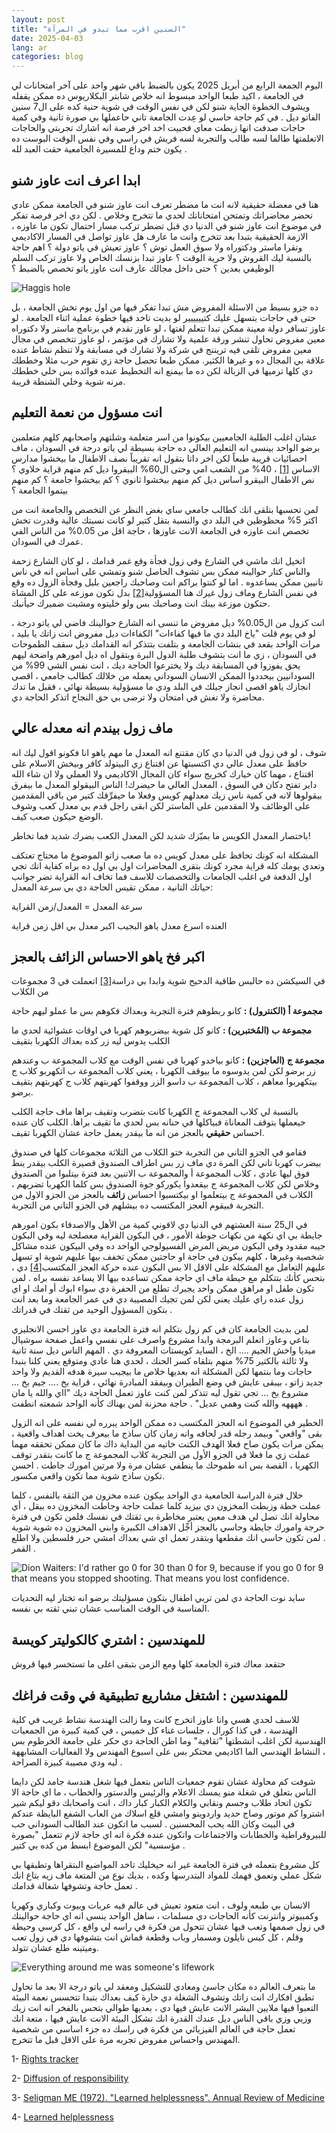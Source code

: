 ```yaml
---
layout: post
title: "السنين اقرب مما تبدو في المرآة"
date: 2025-04-03
lang: ar
categories: blog
---
```


اليوم الجمعة الرابع من أبريل 2025 يكون بالضبط باقي شهر واحد على آخر امتحانات لي في الجامعة ، اكيد طبعا الواحد مبسوط انه خلاص شابتر البكلاريوس ده ممكن يقفله ويشوف الخطوة الجاية شنو لكن في نفس الوقت في شوية حنية كده على ال7 سنين الفاتو ديل . في كم حاجة حاسي لو عِدت الجامعة تاني حاعملها بي صورة تانية وفي كمية حاجات صدفت انها زبطت معاي فحبيت اخد اخر فرصة انه اشارك تجربتي والحاجات الاتعلمتها طالما لسه طالب والتجربة لسه فريش في راسي وفي نفس الوقت البوست ده يكون ختم وداع للمسيرة الجامعية حقت العبد لله .

## ابدا اعرف انت عاوز شنو

هنا في معضلة حقيقية لانه انت ما مضطر تعرف انت عاوز شنو في الجامعة ممكن عادي تحضر محاضراتك وتمتحن امتحاناتك لحدي ما تتخرج وخلاص . لكن دي اخر فرصة تفكر في موضوع انت عاوز شنو في الدنيا دي قبل تضطر تركب مسار احتمال تكون ما عاوزه ، الازمة الحقيقية بتبدا بعد تتخرج وانت ما عارف هل عاوز تواصل في المسار الاكاديمي وتقرا ماستر ودكتوراه ولا سوق العمل توش ؟ عاوز تعيش في ياتو دولة ؟ اهم حاجة بالنسبة ليك القروش ولا حرية الوقت ؟ عاوز تبدا بزنسك الخاص ولا عاوز تركب السلم الوظيفي بعدين ؟ حتى داخل مجالك عارف انت عاوز ياتو تخصص بالضبط ؟

![Haggis hole](/assets/img/haggis-hole.png)

ده جزو بسيط من الاسئلة المفروض مش تبدا تفكر فيها من اول يوم تخش الجامعة ، بل حتى في حاجات بتسهل عليك كتيييييير لو بديت تاخد فيها خطوة عملية اثناء الجامعة . لو عاوز تسافر دولة معينة ممكن تبدا تتعلم لغتها ، لو عاوز تقدم في برنامج ماستر ولا دكتوراه معين مفروض تحاول تنشر ورقة علمية ولا تشارك في مؤتمر ، لو عاوز تتخصص في مجال معين مفروض تلقى فيه تريننج في شركة ولا تشارك في مسابقة ولا تنظم نشاط عنده علاقة بي المجال ده و غيرها الكثير.
ممكن طبعا تحصل حاجة زي تقوم حرب مثلا وخططك دي كلها ترميها في الزبالة لكن ده ما بيمنع انه التخطيط عنده فوائده بس خلي خططك مرنه شوية وخلي الشنطة قريبة.

## انت مسؤول من نعمة التعليم

عشان اغلب الطلبة الجامعيين بيكونوا من اسر متعلمة وشلتهم واصحابهم كلهم متعلمين برضو الواحد بينسى انه التعليم العالي ده حاجة بسيطة لي ياتو درجة في السودان ، ماف احصائيات قريبة طبعاً لكن اخر داتا بتقول انه تقريباً نصف الاطفال ما بيخشوا مدارس الاساس <a href="#citations-1">[1]</a> ، 40% من الشعب امي وحتى ال60% البيقروا ديل كم منهم قراية خلاوي ؟ نص الاطفال البيقرو اساس ديل كم منهم بيخشوا ثانوي ؟ كم بيخشوا جامعة ؟ كم منهم بيتموا الجامعة ؟

لمن تحسبها بتلقى انك كطالب جامعي ساي بغض النظر عن التخصص والجامعة انت من اكتر 5% محظوظين في البلد دي والنسبة بتقل كتير لو كانت نسبتك عالية وقدرت تخش تخصص انت عاوزه في الجامعة الانت عاوزها ، حاجة اقل من 0.05% من الناس الفي عمرك في السودان.

اتخيل انك ماشي في الشارع وفي زول فجأة وقع غمر قدامك ، لو كان الشارع زحمة والناس كتار حوالينه ممكن بس تشوف الحاصل شنو وتمشي على اساس انه في ناس تانيين ممكن يساعدوه . اما لو كنتوا براكم انت وصاحبك راجعين بليل وفجأة الزول ده وقع في نفس الشارع وماف زول غيرك هنا المسؤولية<a href="#citations-2">[2]</a> بدل تكون موزعه على كل المشاة حتكون موزعة بينك انت وصاحبك بس ولو خليتوه ومشيت ضميرك حيأنبك.

انت كزول من ال0.05% ديل مفروض ما تنسى انه الشارع حوالينك فاضي لي ياتو درجة ، لو في يوم قلت "ياخ البلد دي ما فيها كفاءات" الكفاءات ديل مفروض انت زاتك يا بليد ، مرات الواحد بقعد في بنشات الجامعة و بتلفت بتتذكر انه القدامك ديل سقف الطموحات في السودان ، زي ما انت بتشوف طلبة الدول البرة وبتقول اه ديل امورهم واضحة ليهم يحق يفوزوا في المسابقة ديك ولا يخترعوا الحاجة ديك ، انت نفس الشي 99% من السودانيين بيحددوا الممكن الانسان السوداني يعمله من خلالك كطالب جامعي ، اقصى انجازك ياهو اقصى انجاز جيلك في البلد ودي ما مسؤولية بسيطة نهائي ، فقبل ما تدك محاضرة ولا تغش في امتحان ولا ترضى بي حق النجاح اتذكر الحاجة دي.

## ماف زول بيندم انه معدله عالي

شوف ، لو في زول في الدنيا دي كان مقتنع انه المعدل ما مهم ياهو انا فكونو اقول ليك انه حافظ على معدل عالي دي اكتسبتها عن اقتناع زي البيتولد كافر وبيخش الاسلام على اقتناع ، مهما كان خيارك كخريج سواء كان المجال الاكاديمي ولا العملي ولا ان شاء الله داير تفتح دكان في السوق ، المعدل العالي ما حيضرك! الناس البيقولو المعدل ما بيفرق بيقولوها لانه في كمية ناس زيك معدلهم كويس وفعلا ما حيفرِّقك كتير من باقي المقدمين على الوظائف ولا المقدمين على الماستر لكن ابقى راجل قدم بي معدل كعب وشوف الوضع حيكون صعب كيف.

باختصار المعدل الكويس ما بميّزك شديد لكن المعدل الكعب بضرك شديد فما تخاطر!

المشكلة انه كونك تحافظ على معدل كويس ده ما صعب زاتو الموضوع ما محتاج تعتكف وتعدي يومك كله قراية مجرد كونك بتقرى المحاضرات اول بي اول ده براه كفاية انك تجي اول الدفعة في اغلب الجامعات والتخصصات للاسف فما تخاف انه القراية تضر جوانب حياتك التانية ، ممكن تقيس الحاجة دي بي سرعة المعدل:

سرعة المعدل = المعدل/زمن القراية

العنده اسرع معدل ياهو البجيب اكبر معدل بي اقل زمن قراية

## اكبر فخ ياهو الاحساس الزائف بالعجز

في السيكشن ده حالبس طاقية الدحيح شوية وابدا بي دراسة<a href="#citations-3">[3]</a> اتعملت في 3 مجموعات من الكلاب

**مجموعة أ (الكنترول) :** كانو ربطوهم فترة التجربة وبعداك فكوهم بس ما عملو ليهم حاجة

**مجموعة ب (المُختبرين) :** كانو كل شوية بيضربوهم كهربا في اوقات عشوائية لحدي ما الكلب يدوس ليه زر كده بعداك الكهربا بتقيف

**مجموعة ج (العاجزين) :** كانو بياخدو كهربا في نفس الوقت مع كلاب المجموعة ب وعندهم زر برضو لكن لمن يدوسوه ما بيوقف الكهربا ، يعني كلاب المجموعة ب اتكهربو كلاب ج بيتكهربوا معاهم ، كلاب المجموعة ب داسو الزر ووقفوا كهربتهم كلاب ج كهربتهم بتقيف برضو.

بالنسبة لي كلاب المجموعة ج الكهربا كانت بتضرب وتقيف براها ماف حاجة الكلب حيعملها بتوقف المعاناة فبياكلها في حنانه بس لحدي ما تقيف براها. الكلب كان عنده احساس **حقيقي** بالعجز من انه ما بيقدر يعمل حاجة عشان الكهربا تقيف.

فقامو في الجزو التاني من التجربة ختو الكلاب من الثلاثة مجموعات كلها في صندوق بيضرب كهربا تاني لكن المرة دي ماف زر بس اطراف الصندوق قصيرة الكلب بيقدر ينط فوق ليها عادي ، كلاب المجموعة أ والمجموعة ب الاتنين بعد فترة بيتلبوا من الصندوق وخلاص لكن كلاب المجموعة ج بيقعدوا يكوركو جوة الصندوق بس كلما الكهربا تضربهم ، الكلاب في المجموعة ج بيتعلموا او بيكتسبوا احساس **زائف** بالعجز من الجزو الاول من التجربة فبيقوم العجز المكتسب ده بيشلهم في الجزو التاني من التجربة.

في ال25 سنة العشتهم في الدنيا دي لاقوني كمية من الأهل والاصدقاء بكون امورهم جايطة بي اي نكهة من نكهات جوطة الأمور ، في البكون القراية معصلجة ليه وفي البكون جيبه مقدود وفي البكون مريض المرض الفسيولوجي الواحد ده وفي البيكون عنده مشاكل شخصية وغيرها ، كلهم بيكون في حاجة او حاجتين ممكن تخفف بيها عليهم شوية او تسهل عليهم التعامل مع المشكلة على الاقل الا بس البكون عنده حركة العجز المكتسب<a href="#citations-4">[4]</a> دي ، بتحس كأنك بتتكلم مع حيطة ماف اي حاجة ممكن تساعده بيها الا يساعد نفسه براه . لمن تكون طفل او مراهق ممكن واحد يجبرك تطلع من الحفرة دي سواء ابوك أو امك او اي زول عنده راي عليك يعني لكن لمن تجيك المصيبة دي في عمر الجامعة وما بعد انت بتكون المسؤول الوحيد من ثقتك في قدراتك .

لمن بديت الجامعة كان في كم زول بتكلم انه فترة الجامعة دي عاوز احسن الانجليزي بتاعي وعاوز اتعلم البرمجة وابدا مشروع واصرف على نفسي واعمل صفحة سوشيال ميديا واخش الجيم .... الخ ، السايد كويستات المعروفة دي . المهم الناس ديل سنة ثانية ولا ثالثة بالكتير 75% منهم بتلقاه كسر الحنك ، لحدي هنا عادي ومتوقع يعني كلنا بنبدا حاجات وما بنتمها لكن المشكلة انه بعديها خلاص ما بيجيب سيرة هدفه القديم ولا واحد جديد زاتو ، بيبقى عايش في وضع الطيران وبيفقد المبادرة نهائي ، قراية بخ .... جيم بخ ... مشروع بخ ... تجي تقول ليه تتذكر لمن كنت عاوز تعمل الحاجة ديك "ااي والله يا مان ههههه والله كنت وهمي عديل" . حاجة محزنة لمن بهناك كأنه الواحد شمعته انطفت .

الخطير في الموضوع انه العجز المكتسب ده ممكن الواحد يبرره لي نفسه على انه الزول بقى "واقعي" وبيمد رجله قدر لحافه وانه زمان كان ساذج ما بيعرف يخت اهداف واقعية ، يمكن مرات يكون صاح فعلا الهدف الكنت خاتيه من البداية داك ما كان ممكن تحققه مهما عملت زي ما فعلا في الجزو الأول من التجربة كلاب المجموعة ج ما كانت بتقدر توقف الكهربا ، القصة بس انه طموحك ما ينطفي عشان مرة ولا مرتين امورك جاطت . احسن تكون ساذج شوية مما تكون واقعي مكسور.

خلال فترة الدراسة الجامعية دي الواحد بيكون عنده مخزون من الثقة بالنفس ، كلما عملت خطة وزبطت المخزون دي بيزيد كلما عملت حاجة وجاطت المخزون ده بيقل ، أي محاولة انك تصل لي هدف معين يعتبر مخاطرة بي ثقتك في نفسك فلمن تكون في فترة حرجة وامورك جايطة وحاسي بالعجز أجِّل الاهداف الكبيرة وابني المخزون ده شوية شوية . لمن تكون حاسي انك مقطعها وبتقدر تعمل اي شي بعداك امشي حرر فلسطين ولا اطلع القمر .

![Dion Waiters: I'd rather go 0 for 30 than 0 for 9, because if you go 0 for 9 that means you stopped shooting. That means you lost confidence.](/assets/img/dion-waiters-quote.png)

سايد نوت الحاجة دي لمن تربي اطفال بتكون مسؤليتك برضو انه تختار ليه التحديات المناسبة في الوقت المناسب عشان تبني ثقته بي نفسه.

## للمهندسين : اشتري كالكوليتر كويسة

حتقعد معاك فترة الجامعة كلها ومع الزمن بتبقى اغلى ما تستخسر فيها قروش

## للمهندسين : اشتغل مشاريع تطبيقية في وقت فراغك

للاسف لحدي هسي وانا عاوز اتخرج كانت وما زالت الهندسة نشاط غريب في كلية الهندسة ، في كذا كورال ، جلسات غناء كل خميس ، في كمية كبيرة من الجمعيات الهندسية لكن اغلب انشطتها "ثقافية" وما اظن الحاجة دي حكر على جامعة الخرطوم بس ، النشاط الهندسي الما اكاديمي محتكر بس على اسبوع المهندس ولا الفعاليات المشابههة ليه ودي مصيبة كبيرة الصراحة .

شوفت كم محاولة عشان تقوم جمعيات الناس بتعمل فيها شغل هندسة جامد لكن دايما الناس بتعلق في شغلة منو يمسك الاعلام والرئيس والدستور والخطاب ، ما اي حاجة الا تكون اتحاد طلاب وجسم ونقابي والكلام الكبار كبار داك ، انت واصحابك دقو ليكم شير اشتروا كم موتور وصاج حديد واردوينو وامشي قلع اسلاك من العاب الشفع البايظة عندكم في البيت وكان الله يحب المحسنين . لسبب ما اتكون عند الطالب السوداني حب للبيروقراطية والخطابات والاجتماعات واتكون عنده فكرة انه اي حاجة لازم تتعمل "بصورة مؤسسية" لكن الموضوع ابسط من كده بي كتير .

كل مشروع بتعمله في فترة الجامعة غير انه حيخليك تاخد المواضيع البتقراها وتطبقها بي شكل عملي وتعمق فهمك للمواد البتدرسها وكده ، بديك نوع من المتعة ماف زيه بتاع انك تعمل حاجة وتشوفها شغالة قدامك .

الانسان بي طبعه ولوف ، انت متعود تعيش في عالم فيه عربات وبيوت وكباري وكهربا وكمبيوتر وانترنت كأنه الحاجات دي مسلمات ، ساهل الواحد ينسى انه اي حاجة حوالينك في زول صممها وتعب فيها عشان تتحول من فكرة في راسه لي واقع ، كل كرسي وحيطة وقلم ، كل كيس نايلون ومسمار وباب وقطعة قماش انت بتشوفها دي في زول تعب وميتينه طلع عشان تتولد.

![Everything around me was someone's lifework](/assets/img/gordon-brander-bio.png)

ما بتعرف العالم ده مكان جاسئ ومعادي للتشكيل ومعقد لي ياتو درجة الا بعد ما تحاول تطبق افكارك انت زاتك وتشوف الشغلة دي حارة كيف بعداك بتبدا تتحسس نعمة البيئة التعبوا فيها ملايين البشر الانت عايش فيها دي ، بعديها طوالي بتحس بالفخر انه انت زيك وزيي وزي باقي الناس ديل عندك القدرة انك تشكل البيئة الانت عايش فيها ، متعة انك تعمل حاجة في العالم الفيزيائي من فكرة في راسك ده جزء اساسي من شخصية المهندس واحساس مفروض تجربه مرة على الاقل قبل ما تتخرج.

<span id="citations-1">1-</span> [Rights tracker](https://rightstracker.org/country/SDN)

<span id="citations-2">2-</span> [Diffusion of responsibility](https://en.wikipedia.org/wiki/Diffusion_of_responsibility)

<span id="citations-3">3-</span> [Seligman ME (1972). "Learned helplessness". Annual Review of Medicine](https://www.annualreviews.org/content/journals/10.1146/annurev.me.23.020172.002203)

<span id="citations-4">4-</span> [Learned helplessness](https://en.wikipedia.org/wiki/Learned_helplessness)
